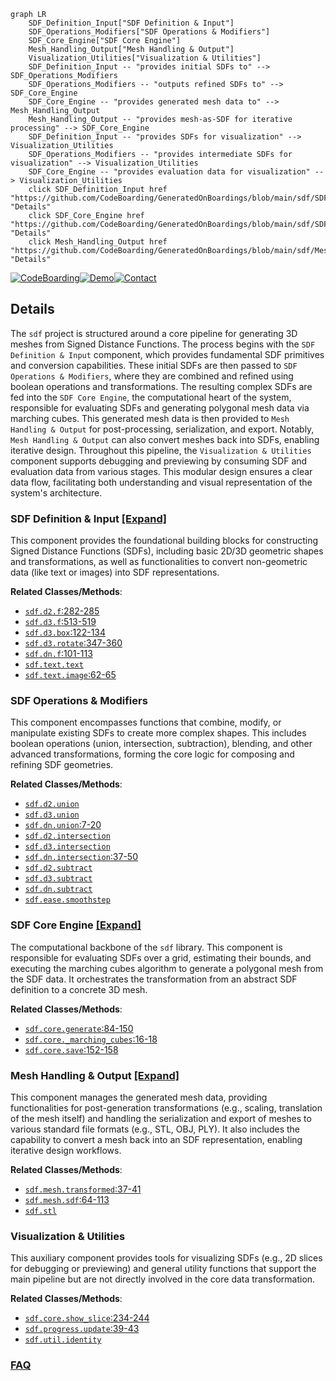```mermaid
graph LR
    SDF_Definition_Input["SDF Definition & Input"]
    SDF_Operations_Modifiers["SDF Operations & Modifiers"]
    SDF_Core_Engine["SDF Core Engine"]
    Mesh_Handling_Output["Mesh Handling & Output"]
    Visualization_Utilities["Visualization & Utilities"]
    SDF_Definition_Input -- "provides initial SDFs to" --> SDF_Operations_Modifiers
    SDF_Operations_Modifiers -- "outputs refined SDFs to" --> SDF_Core_Engine
    SDF_Core_Engine -- "provides generated mesh data to" --> Mesh_Handling_Output
    Mesh_Handling_Output -- "provides mesh-as-SDF for iterative processing" --> SDF_Core_Engine
    SDF_Definition_Input -- "provides SDFs for visualization" --> Visualization_Utilities
    SDF_Operations_Modifiers -- "provides intermediate SDFs for visualization" --> Visualization_Utilities
    SDF_Core_Engine -- "provides evaluation data for visualization" --> Visualization_Utilities
    click SDF_Definition_Input href "https://github.com/CodeBoarding/GeneratedOnBoardings/blob/main/sdf/SDF_Definition_Input.md" "Details"
    click SDF_Core_Engine href "https://github.com/CodeBoarding/GeneratedOnBoardings/blob/main/sdf/SDF_Core_Engine.md" "Details"
    click Mesh_Handling_Output href "https://github.com/CodeBoarding/GeneratedOnBoardings/blob/main/sdf/Mesh_Handling_Output.md" "Details"
```

[![CodeBoarding](https://img.shields.io/badge/Generated%20by-CodeBoarding-9cf?style=flat-square)](https://github.com/CodeBoarding/GeneratedOnBoardings)[![Demo](https://img.shields.io/badge/Try%20our-Demo-blue?style=flat-square)](https://www.codeboarding.org/demo)[![Contact](https://img.shields.io/badge/Contact%20us%20-%20contact@codeboarding.org-lightgrey?style=flat-square)](mailto:contact@codeboarding.org)

## Details

The `sdf` project is structured around a core pipeline for generating 3D meshes from Signed Distance Functions. The process begins with the `SDF Definition & Input` component, which provides fundamental SDF primitives and conversion capabilities. These initial SDFs are then passed to `SDF Operations & Modifiers`, where they are combined and refined using boolean operations and transformations. The resulting complex SDFs are fed into the `SDF Core Engine`, the computational heart of the system, responsible for evaluating SDFs and generating polygonal mesh data via marching cubes. This generated mesh data is then provided to `Mesh Handling & Output` for post-processing, serialization, and export. Notably, `Mesh Handling & Output` can also convert meshes back into SDFs, enabling iterative design. Throughout this pipeline, the `Visualization & Utilities` component supports debugging and previewing by consuming SDF and evaluation data from various stages. This modular design ensures a clear data flow, facilitating both understanding and visual representation of the system's architecture.

### SDF Definition & Input [[Expand]](./SDF_Definition_Input.md)
This component provides the foundational building blocks for constructing Signed Distance Functions (SDFs), including basic 2D/3D geometric shapes and transformations, as well as functionalities to convert non-geometric data (like text or images) into SDF representations.


**Related Classes/Methods**:

- <a href="https://github.com/fogleman/sdf/blob/main/sdf/d2.py#L282-L285" target="_blank" rel="noopener noreferrer">`sdf.d2.f`:282-285</a>
- <a href="https://github.com/fogleman/sdf/blob/main/sdf/d3.py#L513-L519" target="_blank" rel="noopener noreferrer">`sdf.d3.f`:513-519</a>
- <a href="https://github.com/fogleman/sdf/blob/main/sdf/d3.py#L122-L134" target="_blank" rel="noopener noreferrer">`sdf.d3.box`:122-134</a>
- <a href="https://github.com/fogleman/sdf/blob/main/sdf/d3.py#L347-L360" target="_blank" rel="noopener noreferrer">`sdf.d3.rotate`:347-360</a>
- <a href="https://github.com/fogleman/sdf/blob/main/sdf/dn.py#L101-L113" target="_blank" rel="noopener noreferrer">`sdf.dn.f`:101-113</a>
- <a href="https://github.com/fogleman/sdf/blob/main/sdf/text.py" target="_blank" rel="noopener noreferrer">`sdf.text.text`</a>
- <a href="https://github.com/fogleman/sdf/blob/main/sdf/text.py#L62-L65" target="_blank" rel="noopener noreferrer">`sdf.text.image`:62-65</a>


### SDF Operations & Modifiers
This component encompasses functions that combine, modify, or manipulate existing SDFs to create more complex shapes. This includes boolean operations (union, intersection, subtraction), blending, and other advanced transformations, forming the core logic for composing and refining SDF geometries.


**Related Classes/Methods**:

- <a href="https://github.com/fogleman/sdf/blob/main/sdf/d2.py" target="_blank" rel="noopener noreferrer">`sdf.d2.union`</a>
- <a href="https://github.com/fogleman/sdf/blob/main/sdf/d3.py" target="_blank" rel="noopener noreferrer">`sdf.d3.union`</a>
- <a href="https://github.com/fogleman/sdf/blob/main/sdf/dn.py#L7-L20" target="_blank" rel="noopener noreferrer">`sdf.dn.union`:7-20</a>
- <a href="https://github.com/fogleman/sdf/blob/main/sdf/d2.py" target="_blank" rel="noopener noreferrer">`sdf.d2.intersection`</a>
- <a href="https://github.com/fogleman/sdf/blob/main/sdf/d3.py" target="_blank" rel="noopener noreferrer">`sdf.d3.intersection`</a>
- <a href="https://github.com/fogleman/sdf/blob/main/sdf/dn.py#L37-L50" target="_blank" rel="noopener noreferrer">`sdf.dn.intersection`:37-50</a>
- <a href="https://github.com/fogleman/sdf/blob/main/sdf/d2.py" target="_blank" rel="noopener noreferrer">`sdf.d2.subtract`</a>
- <a href="https://github.com/fogleman/sdf/blob/main/sdf/d3.py" target="_blank" rel="noopener noreferrer">`sdf.d3.subtract`</a>
- <a href="https://github.com/fogleman/sdf/blob/main/sdf/dn.py" target="_blank" rel="noopener noreferrer">`sdf.dn.subtract`</a>
- <a href="https://github.com/fogleman/sdf/blob/main/sdf/ease.py" target="_blank" rel="noopener noreferrer">`sdf.ease.smoothstep`</a>


### SDF Core Engine [[Expand]](./SDF_Core_Engine.md)
The computational backbone of the `sdf` library. This component is responsible for evaluating SDFs over a grid, estimating their bounds, and executing the marching cubes algorithm to generate a polygonal mesh from the SDF data. It orchestrates the transformation from an abstract SDF definition to a concrete 3D mesh.


**Related Classes/Methods**:

- <a href="https://github.com/fogleman/sdf/blob/main/sdf/core.py#L84-L150" target="_blank" rel="noopener noreferrer">`sdf.core.generate`:84-150</a>
- <a href="https://github.com/fogleman/sdf/blob/main/sdf/core.py#L16-L18" target="_blank" rel="noopener noreferrer">`sdf.core._marching_cubes`:16-18</a>
- <a href="https://github.com/fogleman/sdf/blob/main/sdf/core.py#L152-L158" target="_blank" rel="noopener noreferrer">`sdf.core.save`:152-158</a>


### Mesh Handling & Output [[Expand]](./Mesh_Handling_Output.md)
This component manages the generated mesh data, providing functionalities for post-generation transformations (e.g., scaling, translation of the mesh itself) and handling the serialization and export of meshes to various standard file formats (e.g., STL, OBJ, PLY). It also includes the capability to convert a mesh back into an SDF representation, enabling iterative design workflows.


**Related Classes/Methods**:

- <a href="https://github.com/fogleman/sdf/blob/main/sdf/mesh.py#L37-L41" target="_blank" rel="noopener noreferrer">`sdf.mesh.transformed`:37-41</a>
- <a href="https://github.com/fogleman/sdf/blob/main/sdf/mesh.py#L64-L113" target="_blank" rel="noopener noreferrer">`sdf.mesh.sdf`:64-113</a>
- <a href="https://github.com/fogleman/sdf/blob/main/sdf/stl.py" target="_blank" rel="noopener noreferrer">`sdf.stl`</a>


### Visualization & Utilities
This auxiliary component provides tools for visualizing SDFs (e.g., 2D slices for debugging or previewing) and general utility functions that support the main pipeline but are not directly involved in the core data transformation.


**Related Classes/Methods**:

- <a href="https://github.com/fogleman/sdf/blob/main/sdf/core.py#L234-L244" target="_blank" rel="noopener noreferrer">`sdf.core.show_slice`:234-244</a>
- <a href="https://github.com/fogleman/sdf/blob/main/sdf/progress.py#L39-L43" target="_blank" rel="noopener noreferrer">`sdf.progress.update`:39-43</a>
- <a href="https://github.com/fogleman/sdf/blob/main/sdf/util.py" target="_blank" rel="noopener noreferrer">`sdf.util.identity`</a>




### [FAQ](https://github.com/CodeBoarding/GeneratedOnBoardings/tree/main?tab=readme-ov-file#faq)
